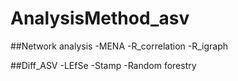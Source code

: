 # AnalysisMethod_asv


##Network analysis
-MENA
-R_correlation
-R_igraph


##Diff_ASV
-LEfSe
-Stamp
-Random forestry
